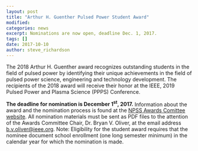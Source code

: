 ```yaml
---
layout: post
title: "Arthur H. Guenther Pulsed Power Student Award"
modified:
categories: news
excerpt: Nominations are now open, deadline Dec. 1, 2017.
tags: []
date: 2017-10-10
author: steve_richardson
---
```



The 2018 Arthur H. Guenther award recognizes outstanding students in the field of pulsed power by identifying their unique achievements in the field of pulsed power science, engineering and technology development. The recipients of the 2018 award will receive their honor at the IEEE, 2019 Pulsed Power and Plasma Science (PPPS) Conference.

**The deadline for nomination is December 1<sup>st</sup>, 2017.** Information about the award and the nomination process is found at the [NPSS Awards Comittee website](http://ieee-npss.org/technical-committees/pulsed-power-science-and-technology/#the-arthur-h-guenther-pulsed-power-student-award-about-the-arthur-h-guenther-pulsed-power-student-award). All nomination materials must be sent as PDF files to the attention of the Awards Committee Chair, Dr. Bryan V. Oliver, at the email address [b.v.oliver@ieee.org](mailto:b.v.oliver@ieee.org). Note: Eligibility for the student award requires that the nominee document school enrollment (one long semester minimum) in the calendar year for which the nomination is made.